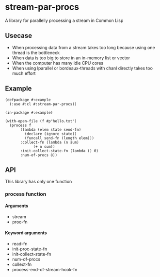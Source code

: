 # stream-par-procs

A library for parallelly processing a stream in Common Lisp

## Usecase

* When processing data from a stream takes too long because using one thread is the bottleneck
* When data is too big to store in an in-memory list or vector
* When the computer has many idle CPU cores
* When using lparallel or bordeaux-threads with chanl directly takes too much effort

## Example

```Lisp
(defpackage #:example
  (:use #:cl #:stream-par-procs))

(in-package #:example)

(with-open-file (f #p"hello.txt")
  (process f
	   (lambda (elem state send-fn)
	     (declare (ignore state))
	     (funcall send-fn (length elem)))
	   :collect-fn (lambda (n sum)
			 (+ n sum))
	   :init-collect-state-fn (lambda () 0)
	   :num-of-procs 8))
```

## API

This library has only one function

### process function

#### Arguments

* stream
* proc-fn

#### Keyword arguments

* read-fn
* init-proc-state-fn
* init-collect-state-fn
* num-of-procs
* collect-fn
* process-end-of-stream-hook-fn
